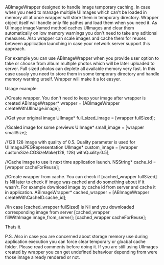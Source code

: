 ABImageWrapper designed to handle image temporary caching. In case when you need to manage multiple UIImages which can't be loaded in memory all at once wrapper will store them in temporary directory. Wrapper object itself will handle only file pathes and load them when you need it. As UIImage imageNamed method caches UIImages and clear them automatically on low memory warnings you don't need to take any aditional measures. Also wrapper can scale images and cache them for reuses between application launching in case your network server support this approach.

For example you can use ABImageWrapper when you provide user option to take or choose from album multiple photos which will be later uploaded to server. Full sized photos can deplete all available memory very fast. In this case usualy you need to store them in some temporary directory and handle memory warning urself. Wrapper will make it a lot easyer. 

Usage example:

//Create wrapper. You don't need to keep your image after wrapper is created
ABImageWrapper* wrapper = [ABImageWrapper createWithUIImage:image];

//Get your original image
UIImage* full_sized_image = [wrapper fullSized];

//Scaled image for some previews
UIImage* small_image = [wrapper smallSize];

//128 128 image with quality of 0.5. Quality parameter is used for UIImageJPEGRepresentation
UIImage* custom_image = [wrapper customSize:CGSizeMake(128, 128) withQuality:0.5];

//Cache image to use it next time application launch.
NSString* cache_id = [wrapper cacheForReuse];

//Create wrapper from cache. You can check if [cached_wrapper fullSized] is Nil later to check if image was cached and do something about if it wasn't. For example download image by cache id from server and cache it in application.
ABImageWrapper* cached_wrapper = [ABImageWrapper createWithCacheID:cache_id];

//In case [cached_wrapper fullSized] is Nil and you downloaded corresponding image from server
[cached_wrapper fillWithImage:image_from_server];
[cached_wrapper cacheForReuse];

Thats it. 

P.S.
Also in case you are concerned about storage memory use during application execution you can force clear temporary or gloabal cache folder. Please read comments before doing it. If you are still using UIImages created by wrapper you can get undefined behaviour depending from were those image already rendered or not. 

